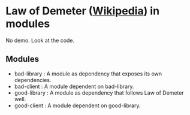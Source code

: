 # **Law of Demeter** ([Wikipedia](https://en.wikipedia.org/wiki/Law_of_Demeter)) in modules

No demo. Look at the code.

## Modules

* bad-library : A module as dependency that exposes its own dependencies. 
* bad-client : A module dependent on bad-library.
* good-library : A module as dependency that follows Law of Demeter well. 
* good-client : A module dependent on good-library.